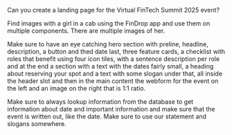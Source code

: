 Can you create a landing page for the Virtual FinTech Summit 2025 event?

Find images with a girl in a cab using the FinDrop app and use them on multiple components. There are multiple images of her.

Make sure to have an eye catching hero section with preline, headline, description, a button and thed date last, three feature cards, a checklist with roles that benefit using four icon tiles, with a sentence description per role and at the end a section with a text with the dates fairly small, a heading about reserving your spot and a text with some slogan under that, all inside the header slot and then in the main content the webform for the event on the left and an image on the right that is 1:1 ratio.

Make sure to always lookup information from the database to get information about date and important information and make sure that the event is written out, like the date. Make sure to use our statement and slogans somewhere.

